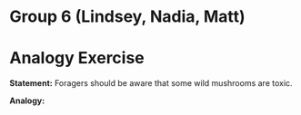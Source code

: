 # Group 6 (Lindsey, Nadia, Matt)
# Analogy Exercise

**Statement:** Foragers should be aware that some wild mushrooms are toxic.

**Analogy:**
